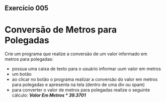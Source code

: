 ## Exercício 005
# Conversão de Metros para Polegadas
Crie um programa que realize a conversão de um valor informado em metros para polegadas:
- possua uma caixa de texto para o usuário informar uum valor em metros
- um botão
- ao clicar no botão o programa realizar a conversão do valor em metros para polegadas e apresenta na tela (dentro de uma div ou spam)
- para converter o valor de metros para polegadas realize o seguinte cálculo: ***Valor Em Metros * 39.3701***
